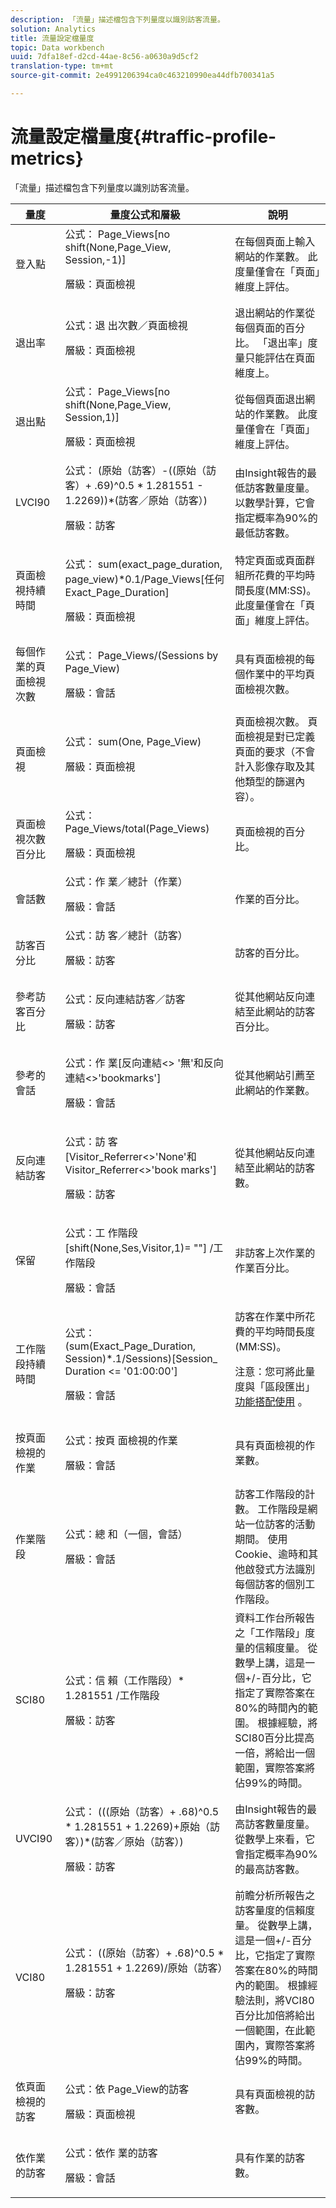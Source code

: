 ```yaml
---
description: 「流量」描述檔包含下列量度以識別訪客流量。
solution: Analytics
title: 流量設定檔量度
topic: Data workbench
uuid: 7dfa18ef-d2cd-44ae-8c56-a0630a9d5cf2
translation-type: tm+mt
source-git-commit: 2e4991206394ca0c463210990ea44dfb700341a5

---
```



# 流量設定檔量度{#traffic-profile-metrics}

「流量」描述檔包含下列量度以識別訪客流量。

<table id="table_D981FB9F8B734E3C845A9628548565F1"> 
 <thead> 
  <tr> 
   <th colname="col1" class="entry"> 量度 </th> 
   <th colname="col2" class="entry"> 量度公式和層級 </th> 
   <th colname="col3" class="entry"> 說明 </th> 
  </tr> 
 </thead>
 <tbody> 
  <tr> 
   <td colname="col1"> 登入點 </td> 
   <td colname="col2">公式： <span class="filepath"> Page_Views[no shift(None,Page_View, Session,-1)]</span><p>層級：頁面檢視 </p></td> 
   <td colname="col3"> 在每個頁面上輸入網站的作業數。 此度量僅會在「頁面」維度上評估。 </td> 
  </tr> 
  <tr> 
   <td colname="col1"> 退出率 </td> 
   <td colname="col2">公式：退 <span class="filepath"> 出次數／頁面檢視 </span><p>層級：頁面檢視 </p></td> 
   <td colname="col3"> 退出網站的作業從每個頁面的百分比。 「退出率」度量只能評估在頁面維度上。 </td> 
  </tr> 
  <tr> 
   <td colname="col1"> 退出點 </td> 
   <td colname="col2">公式：<span class="filepath"> Page_Views[no shift(None,Page_View, Session,1)] </span><p>層級：頁面檢視 </p></td> 
   <td colname="col3"> 從每個頁面退出網站的作業數。 此度量僅會在「頁面」維度上評估。 </td> 
  </tr> 
  <tr> 
   <td colname="col1"> LVCI90 </td> 
   <td colname="col2">公式： <span class="filepath"> (原始（訪客）-((原始（訪客）+ .69)^0.5 * 1.281551 - 1.2269))*(訪客／原始（訪客）)</span><p>層級：訪客 </p></td> 
   <td colname="col3"> 由Insight報告的最低訪客數量度量。 以數學計算，它會指定概率為90%的最低訪客數。 </td> 
  </tr> 
  <tr> 
   <td colname="col1"> 頁面檢視持續時間 </td> 
   <td colname="col2"> <p>公式： <span class="filepath"> sum(exact_page_duration, page_view)*0.1/Page_Views[任何Exact_Page_Duration]</span></p> <p>層級：頁面檢視 </p> </td> 
   <td colname="col3"> 特定頁面或頁面群組所花費的平均時間長度(MM:SS)。 此度量僅會在「頁面」維度上評估。 </td> 
  </tr> 
  <tr> 
   <td colname="col1"> 每個作業的頁面檢視次數 </td> 
   <td colname="col2"> <p>公式： <span class="filepath"> Page_Views/(Sessions by Page_View) </span></p> <p>層級：會話 </p> </td> 
   <td colname="col3"> 具有頁面檢視的每個作業中的平均頁面檢視次數。 </td> 
  </tr> 
  <tr> 
   <td colname="col1"> 頁面檢視 </td> 
   <td colname="col2">公式： <span class="filepath"> sum(One, Page_View)</span><p>層級：頁面檢視 </p></td> 
   <td colname="col3"> 頁面檢視次數。 頁面檢視是對已定義頁面的要求（不會計入影像存取及其他類型的篩選內容）。 </td> 
  </tr> 
  <tr> 
   <td colname="col1"> 頁面檢視次數百分比 </td> 
   <td colname="col2">公式： <span class="filepath"> Page_Views/total(Page_Views) </span><p>層級：頁面檢視 </p></td> 
   <td colname="col3"> 頁面檢視的百分比。 </td> 
  </tr> 
  <tr> 
   <td colname="col1"> 會話數 </td> 
   <td colname="col2">公式：作 <span class="filepath"> 業／總計（作業）</span><p>層級：會話 </p></td> 
   <td colname="col3"> 作業的百分比。 </td> 
  </tr> 
  <tr> 
   <td colname="col1"> 訪客百分比 </td> 
   <td colname="col2">公式：訪 <span class="filepath"> 客／總計（訪客） </span><p>層級：訪客 </p></td> 
   <td colname="col3"> 訪客的百分比。 </td> 
  </tr> 
  <tr> 
   <td colname="col1"> 參考訪客百分比 </td> 
   <td colname="col2"> <p>公式：反向連結訪客／訪客 </p> <p>層級：訪客 </p> </td> 
   <td colname="col3"> 從其他網站反向連結至此網站的訪客百分比。 </td> 
  </tr> 
  <tr> 
   <td colname="col1"> 參考的會話 </td> 
   <td colname="col2"> <p>公式：作 <span class="filepath"> 業[反向連結&lt;&gt; '無'和反向連結&lt;&gt;'bookmarks']</span></p> <p>層級：會話 </p> </td> 
   <td colname="col3"> 從其他網站引薦至此網站的作業數。 </td> 
  </tr> 
  <tr> 
   <td colname="col1"> 反向連結訪客 </td> 
   <td colname="col2"> <p>公式：訪 <span class="filepath"> 客[Visitor_Referrer&lt;&gt;'None'和Visitor_Referrer&lt;&gt;'book marks']</span></p> <p>層級：訪客 </p> </td> 
   <td colname="col3"> 從其他網站反向連結至此網站的訪客數。 </td> 
  </tr> 
  <tr> 
   <td colname="col1"> 保留 </td> 
   <td colname="col2"> <p>公式：工 <span class="filepath"> 作階段[shift(None,Ses,Visitor,1)= ""] /工作階段</span></p> <p>層級：會話 </p> </td> 
   <td colname="col3"> 非訪客上次作業的作業百分比。 </td> 
  </tr> 
  <tr> 
   <td colname="col1"> 工作階段持續時間 </td> 
   <td colname="col2"> <p>公式： <span class="filepath"> (sum(Exact_Page_Duration, Session)*.1/Sessions)[Session_ Duration &lt;= '01:00:00']</span></p> <p>層級：會話 </p> </td> 
   <td colname="col3">訪客在作業中所花費的平均時間長度(MM:SS)。 <p><p>注意：您可將此量度與「區段匯出」 <a href="https://docs.adobe.com/content/help/en/data-workbench/using/client/t-open-ins.html#Segment_Export" format="http" scope="external"> 功能搭配使用</a> 。 </p></p></td> 
  </tr> 
  <tr> 
   <td colname="col1"> 按頁面檢視的作業 </td> 
   <td colname="col2"> <p>公式：按頁 <span class="filepath"> 面檢視的作業</span></p> <p> 層級：會話 </p> </td> 
   <td colname="col3"> 具有頁面檢視的作業數。 </td> 
  </tr> 
  <tr> 
   <td colname="col1"> 作業階段 </td> 
   <td colname="col2"> <p>公式：總 <span class="filepath"> 和（一個，會話）</span></p> <p>層級：會話 </p> </td> 
   <td colname="col3"> 訪客工作階段的計數。 工作階段是網站一位訪客的活動期間。 使用Cookie、逾時和其他啟發式方法識別每個訪客的個別工作階段。 </td> 
  </tr> 
  <tr> 
   <td colname="col1"> SCI80 </td> 
   <td colname="col2"> <p>公式：信 <span class="filepath"> 賴（工作階段）* 1.281551 /工作階段</span></p> <p>層級：訪客 </p> </td> 
   <td colname="col3"> 資料工作台所報告之「工作階段」度量的信賴度量。 從數學上講，這是一個+/-百分比，它指定了實際答案在80%的時間內的範圍。 根據經驗，將SCI80百分比提高一倍，將給出一個範圍，實際答案將佔99%的時間。 </td> 
  </tr> 
  <tr> 
   <td colname="col1"> UVCI90 </td> 
   <td colname="col2"> <p>公式： <span class="filepath"> (((原始（訪客）+ .68)^0.5 * 1.281551 + 1.2269)+原始（訪客）)*(訪客／原始（訪客）)</span></p> <p>層級：訪客 </p> </td> 
   <td colname="col3"> 由Insight報告的最高訪客數量度量。 從數學上來看，它會指定概率為90%的最高訪客數。 </td> 
  </tr> 
  <tr> 
   <td colname="col1"> VCI80 </td> 
   <td colname="col2">公式： <span class="filepath"> ((原始（訪客）+ .68)^0.5 * 1.281551 + 1.2269)/原始（訪客）</span><p>層級：訪客 </p></td> 
   <td colname="col3"> 前瞻分析所報告之訪客量度的信賴度量。 從數學上講，這是一個+/-百分比，它指定了實際答案在80%的時間內的範圍。 根據經驗法則，將VCI80百分比加倍將給出一個範圍，在此範圍內，實際答案將佔99%的時間。 </td> 
  </tr> 
  <tr> 
   <td colname="col1"> 依頁面檢視的訪客 </td> 
   <td colname="col2"> <p>公式：依 <span class="filepath"> Page_View的訪客</span></p> <p>層級：頁面檢視 </p> </td> 
   <td colname="col3"> 具有頁面檢視的訪客數。 </td> 
  </tr> 
  <tr> 
   <td colname="col1"> 依作業的訪客 </td> 
   <td colname="col2"> <p>公式：依作 <span class="filepath"> 業的訪客 </span></p> <p>層級：會話 </p> </td> 
   <td colname="col3"> 具有作業的訪客數。 </td> 
  </tr> 
 </tbody> 
</table>

